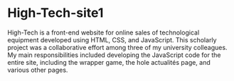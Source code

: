 # High-Tech-site1
High-Tech is a front-end website for online sales of technological equipment developed using HTML, CSS, and JavaScript. This scholarly project was a collaborative effort among three of my university colleagues. My main responsibilities included developing the JavaScript code for the entire site, including the wrapper game, the hole actualités page, and various other pages.
 
